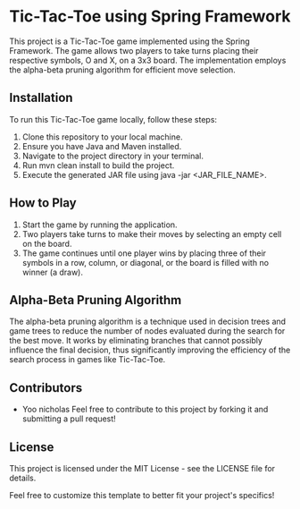 # Tic-Tac-Toe using Spring Framework

This project is a Tic-Tac-Toe game implemented using the Spring Framework. The game allows two players to take turns placing their respective symbols, O and X, on a 3x3 board. The implementation employs the alpha-beta pruning algorithm for efficient move selection.

## Installation
To run this Tic-Tac-Toe game locally, follow these steps:

1. Clone this repository to your local machine.  
2. Ensure you have Java and Maven installed.  
3. Navigate to the project directory in your terminal.  
4. Run mvn clean install to build the project.  
5. Execute the generated JAR file using java -jar <JAR_FILE_NAME>.  

## How to Play
1. Start the game by running the application.  
2. Two players take turns to make their moves by selecting an empty cell on the board.  
3. The game continues until one player wins by placing three of their symbols in a row, column, or diagonal, or the board is filled with no winner (a draw).  

## Alpha-Beta Pruning Algorithm
The alpha-beta pruning algorithm is a technique used in decision trees and game trees to reduce the number of nodes evaluated during the search for the best move. It works by eliminating branches that cannot possibly influence the final decision, thus significantly improving the efficiency of the search process in games like Tic-Tac-Toe.

## Contributors
- Yoo nicholas
Feel free to contribute to this project by forking it and submitting a pull request!

## License
This project is licensed under the MIT License - see the LICENSE file for details.

Feel free to customize this template to better fit your project's specifics!
